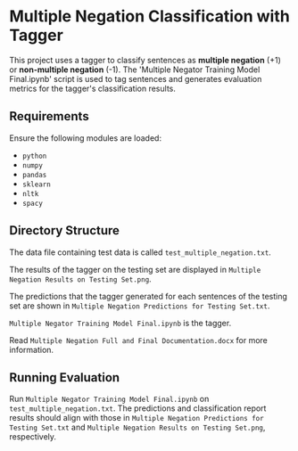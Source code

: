# Multiple Negation Classification with Tagger

This project uses a tagger to classify sentences as **multiple negation** (+1) or **non-multiple negation** (-1). The 'Multiple Negator Training Model Final.ipynb' script is used to tag sentences and generates evaluation metrics for the tagger's classification results. 

## Requirements

Ensure the following modules are loaded:

- `python`
- `numpy`
- `pandas`
- `sklearn`
- `nltk`
- `spacy`

## Directory Structure

The data file containing test data is called `test_multiple_negation.txt`. 

The results of the tagger on the testing set are displayed in `Multiple Negation Results on Testing Set.png`.

The predictions that the tagger generated for each sentences of the testing set are shown in `Multiple Negation Predictions for Testing Set.txt`.

`Multiple Negator Training Model Final.ipynb` is the tagger. 

Read `Multiple Negation Full and Final Documentation.docx` for more information.

## Running Evaluation

Run `Multiple Negator Training Model Final.ipynb` on `test_multiple_negation.txt`. The predictions and classification report results should align with those in `Multiple Negation Predictions for Testing Set.txt` and `Multiple Negation Results on Testing Set.png`, respectively. 
